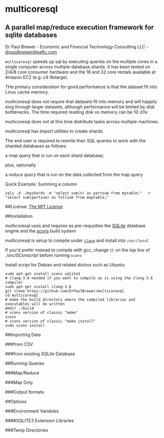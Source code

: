 # multicoresql
## A parallel map/reduce execution framework for sqlite databases

Dr Paul Brewer - Economic and Financial Technology Consulting LLC - drpaulbrewer@eaftc.com

`multicoresql` speeds up sql by executing queries on the multiple cores in a single computer across multiple 
database shards. It has been tested on 2/4/8 core consumer hardware and the 16 and 32 core rentals available
at Amazon EC2 (e.g. c4-8xlarge).  

THe primary consideration for good performance is that the dataset fit into Linux cache memory.  

multicoresql does not require that datasets fit into memory and will happily slog through larger datasets, although
performance will be limited by disk bottlenecks.  The time required reading disk vs memory can be 10-20x

multicoresql does not at this time distribute tasks across multiple machines. 

multicoresql has import utilities to create shards.  

The end user is required to rewrite their SQL queries to work with the sharded databases as follows:

a *map query* that is run on each shard database; 

plus, optionally

a *reduce query* that is run on the data collected from the map query

Quick Example: Summing a column

    sqls -d ./myshards -m "select sum(n) as partsum from mytable;"  -r "select sum(partsum) as fullsum from maptable;"

##License: [The MIT License](https://raw.githubusercontent.com/DrPaulBrewer/multicoresql/master/LICENSE.txt)

##Installation

multicoresql uses and requires as pre-requsities the [SQLite](http://www.sqlite.org) database engine and the [scons](http://www.scons.org) build system

multicoresql is setup to compile under [`clang`](http://clang.llvm.org/) and install into `/usr/local`

If you'd prefer instead to compile with gcc, change `CC` on the top line of  ./src/SConscript before running `scons`

Install script for Debian and related distros such as Ubuntu:

    sudo apt-get install scons sqlite3
    # clang-3.6 needed if you want to compile as is using the clang-3.6 compiler 
    sudo apt-get install clang-3.6   
    git clone https://github.com/DrPaulBrewer/multicoresql
    cd multicoresql
    # make the build directory where the compiled libraries and executables will be written
    mkdir ./build
    # scons version of classic "make"
    scons
    # scons version of classic "make install"
    sudo scons install
    
##Importing Data

###from CSV

###from existing SQLite Database

##Running Queries

###Map/Reduce

###Map Only

###Output formats

##Options

###Environment Variables

####SQLITE3 Extension Libraries

###Temp Directories

